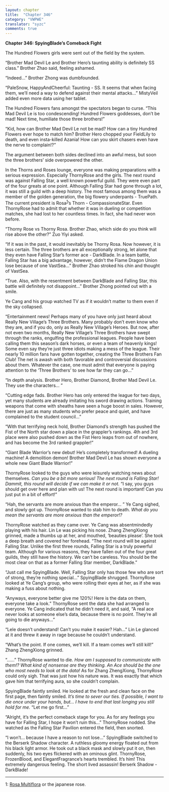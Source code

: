 ```yaml
---
layout: chapter
title:  "Chapter 346"
category: "VWPWE"
translator: "syzc"
comments: true
---
```


**Chapter 346: SpyingBlade’s Comeback Fight**

The Hundred Flowers girls were sent out of the field by the system.

“Brother Mad Devil Le and Brother Hero’s taunting ability is definitely SS class.” Brother Zhao said, feeling ashamed.

“Indeed...” Brother Zhong was dumbfounded.

“PaleSnow, HappyAndCheerful: Taunting - SS. It seems that when facing them, we’ll need a way to defend against their mental attacks...” MistyVeil added even more data using her tablet.

The Hundred Flowers fans amongst the spectators began to curse. “This Mad Devil Le is too condescending! Hundred Flowers goddesses, don’t be mad! Next time, humiliate those three brothers!”

“Kid, how can Brother Mad Devil Le not be mad? How can a tiny Hundred Flowers ever hope to match him? Brother Hero chopped your FieldLily to death, and even insta-killed Azania! How can you skirt chasers even have the nerve to complain!?”

The argument between both sides declined into an awful mess, but soon the three brothers’ side overpowered the other.

In the Thorns and Roses lounge, everyone was making preparations with a serious expression. Especially ThornyRose and the girls. The next round was against Falling Star, a well known powerful guild. They were even part of the four greats at one point. Although Falling Star had gone through a lot, it was still a guild with a deep history. The most famous among them was a member of the golden generation, the big flowery underpants - TruePath. The current president is Rosa<sup>[1](#footnote1)</sup>’s Thorn - CompassionateStar. Even ThornyRose had to admit that whether it was in dueling or competition matches, she had lost to her countless times. In fact, she had never won before.

“Thorny Rose vs Thorny Rosa. Brother Zhao, which side do you think will rise above the other?” Zuo Yiyi asked.

“If it was in the past, it would inevitably be Thorny Rosa. Now however, it is less certain. The three brothers are all exceptionally strong, let alone that they even have Falling Star’s former ace - DarkBlade. In a team battle, Falling Star has a big advantage, however, didn’t the Flame Dragon Union lose because of one VastSea...” Brother Zhao stroked his chin and thought of VastSea.

“True. Also, with the resentment between DarkBlade and Falling Star, this battle will definitely not disappoint...” Brother Zhong pointed out with a smile.

Ye Cang and his group watched TV as if it wouldn’t matter to them even if the sky collapsed.

“Entertainment news! Perhaps many of you have only just heard about Really New Village’s Three Brothers. Many probably don’t even know who they are, and if you do, only as Really New Village’s Heroes. But now, after not even two months, Really New Village’s Three Brothers have swept through the ranks, engulfing the professional leagues. People have been calling them this season’s dark horses, or even a team of heavenly kings! Some even say they’re just three idiots making a mess of the league. Their nearly 10 million fans have gotten together, creating the Three Brothers Fan Club! The net is awash with both favorable and controversial discussions about them. Whatever the case, one must admit that everyone is paying attention to the ‘Three Brothers’ to see how far they can go...”

“In depth analysis. Brother Hero, Brother Diamond, Brother Mad Devil Le. They use the characters... ”

“Cutting edge fads. Brother Hero has only entered the league for two days, yet many students are already imitating his sword drawing actions. Training weapons that come with sheaths have seen a huge boost in sales. However, there are just as many students who prefer peace and quiet, and have complained to the student council...”

“With that terrifying neck hold, Brother Diamond’s strength has pushed the Fist of the North star down a place in the grappler’s rankings. 4th and 3rd place were also pushed down as the Fist Hero leaps from out of nowhere, and has become the 3rd ranked grappler!”

“Giant Blade Warrior’s new debut! He’s completely transformed! A dueling machine! A demolition demon! Brother Mad Devil Le has shown everyone a whole new Giant Blade Warrior!”

ThornyRose looked to the guys who were leisurely watching news about themselves. *Can you be a bit more serious! The next round is Falling Star! Dammit, this round will decide if we can make it or not.* “I say, you guys should get over here and plan with us! The next round is important! Can you just put in a bit of effort!”

“Hah, the servants are more anxious than the emperor... ” Ye Cang sighed, and slowly got up. ThornyRose wanted to stab him to death. *What do you mean the servants are more anxious than the emperor!?*

ThornyRose watched as they came over. Ye Cang was absentmindedly playing with his hair. Lin Le was picking his nose. Zhang ZhengXiong grinned, made a thumbs up at her, and mouthed, ‘beauties please’. She took a deep breath and covered her forehead. “The next round will be against Falling Star. Unlike the first three rounds, Falling Star is a truly powerful team. Although for various reasons, they have fallen out of the four great guilds, they still have the history. We can’t be careless. You should be the most clear on that as a former Falling Star member, DarkBlade.” 

“Just call me SpyingBlade. Well, Falling Star only has those few who are sort of strong, they’re nothing special...” SpyingBlade shrugged. ThornyRose looked at Ye Cang’s group, who were rolling their eyes at her, as if she was making a fuss about nothing.

“Anyways, everyone better give me 120%! Here is the data on them, everyone take a look.” ThornyRose sent the data she had arranged to everyone. Ye Cang indicated that he didn’t need it, and said, “A real ace never looks at someone else’s data, because there is no point. They’re all going to die anyways...”

“Lele doesn’t understand! Can’t you make it easier? Hah...” Lin Le glanced at it and threw it away in rage because he couldn’t understand.

“What’s the point. If one comes, we’ll kill. If a team comes we’ll still kill!” Zhang ZhengXiong grinned.

“......” ThornyRose wanted to die. *How am I supposed to communicate with them!? What kind of nonsense are they thinking. An Ace should be the one who most needs to look at the data!* As for Zhang ZhengXiong, ThornyRose could only sigh. That was just how his nature was. It was exactly that which gave him that terrifying aura, so she couldn’t complain.

SpyingBlade faintly smiled. He looked at the fresh and clean face on the first page, then faintly smiled. *It’s time to sever our ties. If possible, I want to die once under your hands, but… I have to end that last longing you still hold for me.* “Let me go first...”

“Alright, it’s the perfect comeback stage for you. As for any feelings you have for Falling Star, I hope it won’t ruin this...” ThornyRose nodded. She watched as the Falling Star Pavilion entered the field, then snorted.

“I won’t… because I have a reason to not lose...” SpyingBlade switched to the Berserk Shadow character. A ruthless gloomy energy floated out from his black light armor. He took out a black mask and slowly put it on, then suddenly, his two eyes flickered with an ominous glint. ThornyRose, FrozenBlood, and ElegantFragrance’s hearts trembled. It’s him! This extremely dangerous feeling. The short lived assassin! Berserk Shadow - DarkBlade!

---

<a name="footnote1">1</a>: <a href="https://en.wikipedia.org/wiki/Rosa_multiflora">Rosa Multiflora</a> or the japanese rose.
